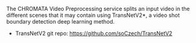 The CHROMATA Video Preprocessing service splits an input video in the different scenes that it may contain using TransNetV2*, a video shot boundary detection deep learning method.
* TransNetV2 git repo:  https://github.com/soCzech/TransNetV2 

